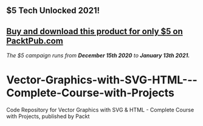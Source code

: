 ## $5 Tech Unlocked 2021!
[Buy and download this product for only $5 on PacktPub.com](https://www.packtpub.com/)
-----
*The $5 campaign         runs from __December 15th 2020__ to __January 13th 2021.__*

# Vector-Graphics-with-SVG-HTML---Complete-Course-with-Projects
Code Repository for Vector Graphics with SVG &amp; HTML - Complete Course with Projects, published by Packt
